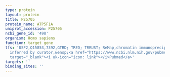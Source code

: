```yaml
---
type: protein
layout: protein
title: P25705
protein_name: ATP5F1A
uniprot_accession: P25705
ncbi_gene_id: '498'
organism: Homo sapiens
function: target gene
tfs: 'USF2,Q15853,7392,GTRD; TRED; TRRUST; ReMap,chromatin immunoprecipitation assay;
  inferred by curator,&ensp;<a href="https://www.ncbi.nlm.nih.gov/pubmed/?term=10434034%5Buid%5D"
  target="_blank"><i uk-icon="icon: link"></i>Pubmed</a>'
targets: ''
binding_sites: ''
---
```

